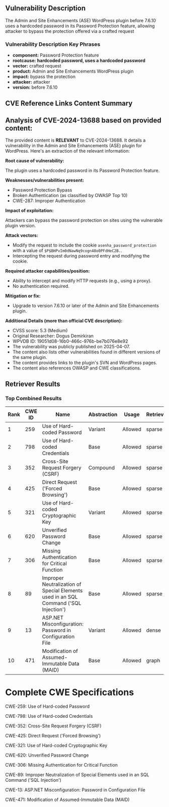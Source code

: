 ## Vulnerability Description
The Admin and Site Enhancements (ASE) WordPress plugin before 7.6.10 uses a hardcoded password in its Password Protection feature, allowing attacker to bypass the protection offered via a crafted request

### Vulnerability Description Key Phrases
- **component:** Password Protection feature
- **rootcause:** **hardcoded password, uses a hardcoded password**
- **vector:** crafted request
- **product:** Admin and Site Enhancements WordPress plugin
- **impact:** bypass the protection
- **attacker:** attacker
- **version:** before 7.6.10

## CVE Reference Links Content Summary
## Analysis of CVE-2024-13688 based on provided content:

The provided content is **RELEVANT** to CVE-2024-13688. It details a vulnerability in the Admin and Site Enhancements (ASE) plugin for WordPress. Here's an extraction of the relevant information:

**Root cause of vulnerability:**

The plugin uses a hardcoded password in its Password Protection feature.

**Weaknesses/vulnerabilities present:**

*   Password Protection Bypass
*   Broken Authentication (as classified by OWASP Top 10)
*   CWE-287: Improper Authentication

**Impact of exploitation:**

Attackers can bypass the password protection on sites using the vulnerable plugin version.

**Attack vectors:**

*   Modify the request to include the cookie `asenha_password_protection` with a value of `$P$BHPvIm0dNawNq9cogn48o0PFdHeC2B.`.
*   Intercepting the request during password entry and modifying the cookie.

**Required attacker capabilities/position:**

*   Ability to intercept and modify HTTP requests (e.g., using a proxy).
*   No authentication required.

**Mitigation or fix:**

*   Upgrade to version 7.6.10 or later of the Admin and Site Enhancements plugin.

**Additional Details (more than official CVE description):**

*   CVSS score: 5.3 (Medium)
*   Original Researcher: Dogus Demirkiran
*   WPVDB ID: 19051d08-16b0-466c-976b-be7b076e8e92
*   The vulnerability was publicly published on 2025-04-07.
*   The content also lists other vulnerabilities found in different versions of the same plugin.
*   The content provides links to the plugin's SVN and WordPress pages.
*   The content also references OWASP and CWE classifications.

## Retriever Results

### Top Combined Results

| Rank | CWE ID | Name | Abstraction | Usage  | Retrievers | Individual Scores |
|------|--------|------|-------------|-------|------------|-------------------|
| 1 | 259 | Use of Hard-coded Password | Variant | Allowed | sparse | 0.240 |
| 2 | 798 | Use of Hard-coded Credentials | Base | Allowed | sparse | 0.231 |
| 3 | 352 | Cross-Site Request Forgery (CSRF) | Compound | Allowed | sparse | 0.229 |
| 4 | 425 | Direct Request ('Forced Browsing') | Base | Allowed | sparse | 0.226 |
| 5 | 321 | Use of Hard-coded Cryptographic Key | Variant | Allowed | sparse | 0.223 |
| 6 | 620 | Unverified Password Change | Base | Allowed | sparse | 0.218 |
| 7 | 306 | Missing Authentication for Critical Function | Base | Allowed | sparse | 0.211 |
| 8 | 89 | Improper Neutralization of Special Elements used in an SQL Command ('SQL Injection') | Base | Allowed | sparse | 0.209 |
| 9 | 13 | ASP.NET Misconfiguration: Password in Configuration File | Variant | Allowed | dense | 0.539 |
| 10 | 471 | Modification of Assumed-Immutable Data (MAID) | Base | Allowed | graph | 0.002 |



# Complete CWE Specifications

CWE-259: Use of Hard-coded Password

CWE-798: Use of Hard-coded Credentials

CWE-352: Cross-Site Request Forgery (CSRF)

CWE-425: Direct Request ('Forced Browsing')

CWE-321: Use of Hard-coded Cryptographic Key

CWE-620: Unverified Password Change

CWE-306: Missing Authentication for Critical Function

CWE-89: Improper Neutralization of Special Elements used in an SQL Command ('SQL Injection')

CWE-13: ASP.NET Misconfiguration: Password in Configuration File

CWE-471: Modification of Assumed-Immutable Data (MAID)